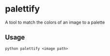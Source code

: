 # palettify
A tool to match the colors of an image to a palette

## Usage
`python palettify <image path>`
